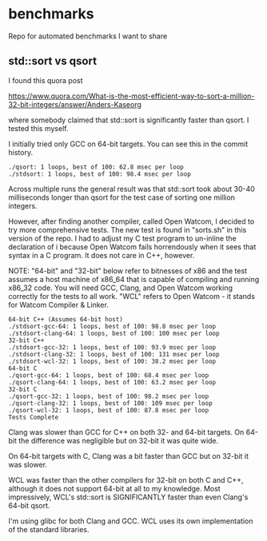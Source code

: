 # benchmarks

Repo for automated benchmarks I want to share

## std::sort vs qsort

I found this quora post

https://www.quora.com/What-is-the-most-efficient-way-to-sort-a-million-32-bit-integers/answer/Anders-Kaseorg

where somebody claimed that std::sort is significantly faster than 
qsort. I tested this myself.

I initially tried only GCC on 64-bit targets. You can see this in the
commit history.

```
./qsort: 1 loops, best of 100: 62.8 msec per loop
./stdsort: 1 loops, best of 100: 98.4 msec per loop
```

Across multiple runs the general result was that std::sort took about
30-40 milliseconds longer than qsort for the test case of sorting one
million integers.

However, after finding another compiler, called Open Watcom, I decided
to try more comprehensive tests. The new test is found in "sorts.sh" in
this version of the repo. I had to adjust my C test program to un-inline 
the declaration of i because Open Watcom fails horrendously when it sees
that syntax in a C program. It does not care in C++, however.

NOTE: "64-bit" and "32-bit" below refer to bitnesses of x86 and the test
assumes a host machine of x86_64 that is capable of compiling and
running x86_32 code. You will need GCC, Clang, and Open Watcom working
correctly for the tests to all work. "WCL" refers to Open Watcom - it
stands for Watcom Compiler & Linker.

```
64-bit C++ (Assumes 64-bit host)
./stdsort-gcc-64: 1 loops, best of 100: 98.8 msec per loop
./stdsort-clang-64: 1 loops, best of 100: 100 msec per loop
32-bit C++
./stdsort-gcc-32: 1 loops, best of 100: 93.9 msec per loop
./stdsort-clang-32: 1 loops, best of 100: 131 msec per loop
./stdsort-wcl-32: 1 loops, best of 100: 38.2 msec per loop
64-bit C
./qsort-gcc-64: 1 loops, best of 100: 68.4 msec per loop
./qsort-clang-64: 1 loops, best of 100: 63.2 msec per loop
32-bit C
./qsort-gcc-32: 1 loops, best of 100: 98.2 msec per loop
./qsort-clang-32: 1 loops, best of 100: 109 msec per loop
./qsort-wcl-32: 1 loops, best of 100: 87.8 msec per loop
Tests Complete
```

Clang was slower than GCC for C++ on both 32- and 64-bit targets.
On 64-bit the difference was negligible but on 32-bit it was quite wide.

On 64-bit targets with C, Clang was a bit faster than GCC but on 32-bit
it was slower.

WCL was faster than the other compilers for 32-bit on both C and C++, 
although it does not support 64-bit at all to my knowledge. Most 
impressively, WCL's std::sort is SIGNIFICANTLY faster than even Clang's 
64-bit qsort.

I'm using glibc for both Clang and GCC. WCL uses its own implementation
of the standard libraries.
